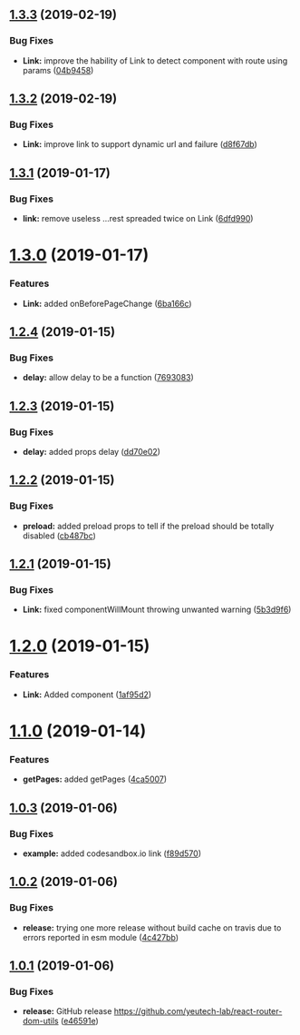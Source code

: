 ## [1.3.3](https://github.com/yeutech-lab/react-router-dom-utils/compare/v1.3.2...v1.3.3) (2019-02-19)


### Bug Fixes

* **Link:** improve the hability of Link to detect component with route using params ([04b9458](https://github.com/yeutech-lab/react-router-dom-utils/commit/04b9458))

## [1.3.2](https://github.com/yeutech-lab/react-router-dom-utils/compare/v1.3.1...v1.3.2) (2019-02-19)


### Bug Fixes

* **Link:** improve link to support dynamic url and failure ([d8f67db](https://github.com/yeutech-lab/react-router-dom-utils/commit/d8f67db))

## [1.3.1](https://github.com/yeutech-lab/react-router-dom-utils/compare/v1.3.0...v1.3.1) (2019-01-17)


### Bug Fixes

* **link:** remove useless ...rest spreaded twice on Link ([6dfd990](https://github.com/yeutech-lab/react-router-dom-utils/commit/6dfd990))

# [1.3.0](https://github.com/yeutech-lab/react-router-dom-utils/compare/v1.2.4...v1.3.0) (2019-01-17)


### Features

* **Link:** added onBeforePageChange ([6ba166c](https://github.com/yeutech-lab/react-router-dom-utils/commit/6ba166c))

## [1.2.4](https://github.com/yeutech-lab/react-router-dom-utils/compare/v1.2.3...v1.2.4) (2019-01-15)


### Bug Fixes

* **delay:** allow delay to be a function ([7693083](https://github.com/yeutech-lab/react-router-dom-utils/commit/7693083))

## [1.2.3](https://github.com/yeutech-lab/react-router-dom-utils/compare/v1.2.2...v1.2.3) (2019-01-15)


### Bug Fixes

* **delay:** added props delay ([dd70e02](https://github.com/yeutech-lab/react-router-dom-utils/commit/dd70e02))

## [1.2.2](https://github.com/yeutech-lab/react-router-dom-utils/compare/v1.2.1...v1.2.2) (2019-01-15)


### Bug Fixes

* **preload:** added preload props to tell if the preload should be totally disabled ([cb487bc](https://github.com/yeutech-lab/react-router-dom-utils/commit/cb487bc))

## [1.2.1](https://github.com/yeutech-lab/react-router-dom-utils/compare/v1.2.0...v1.2.1) (2019-01-15)


### Bug Fixes

* **Link:** fixed componentWillMount throwing unwanted warning ([5b3d9f6](https://github.com/yeutech-lab/react-router-dom-utils/commit/5b3d9f6))

# [1.2.0](https://github.com/yeutech-lab/react-router-dom-utils/compare/v1.1.0...v1.2.0) (2019-01-15)


### Features

* **Link:** Added <Link /> component ([1af95d2](https://github.com/yeutech-lab/react-router-dom-utils/commit/1af95d2))

# [1.1.0](https://github.com/yeutech-lab/react-router-dom-utils/compare/v1.0.3...v1.1.0) (2019-01-14)


### Features

* **getPages:** added getPages ([4ca5007](https://github.com/yeutech-lab/react-router-dom-utils/commit/4ca5007))

## [1.0.3](https://github.com/yeutech-lab/react-router-dom-utils/compare/v1.0.2...v1.0.3) (2019-01-06)


### Bug Fixes

* **example:** added codesandbox.io link ([f89d570](https://github.com/yeutech-lab/react-router-dom-utils/commit/f89d570))

## [1.0.2](https://github.com/yeutech-lab/react-router-dom-utils/compare/v1.0.1...v1.0.2) (2019-01-06)


### Bug Fixes

* **release:** trying one more release without build cache on travis due to errors reported in esm module ([4c427bb](https://github.com/yeutech-lab/react-router-dom-utils/commit/4c427bb))

## [1.0.1](https://github.com/yeutech-lab/react-router-dom-utils/compare/v1.0.0...v1.0.1) (2019-01-06)


### Bug Fixes

* **release:** GitHub release https://github.com/yeutech-lab/react-router-dom-utils ([e46591e](https://github.com/yeutech-lab/react-router-dom-utils/commit/e46591e))

